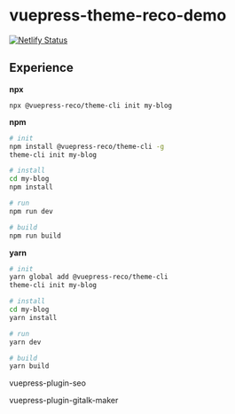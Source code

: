 # vuepress-theme-reco-demo

[![Netlify Status](https://api.netlify.com/api/v1/badges/8ebc7c29-3fee-4da7-a17d-cd7d929e6d7c/deploy-status)](https://app.netlify.com/sites/objective-albattani-608aa8/deploys) 

## Experience

**npx**

```
npx @vuepress-reco/theme-cli init my-blog
```

**npm**

```bash
# init
npm install @vuepress-reco/theme-cli -g
theme-cli init my-blog

# install
cd my-blog
npm install

# run
npm run dev

# build
npm run build
```

**yarn**

```bash
# init
yarn global add @vuepress-reco/theme-cli
theme-cli init my-blog

# install
cd my-blog
yarn install

# run
yarn dev

# build
yarn build
```

vuepress-plugin-seo

vuepress-plugin-gitalk-maker